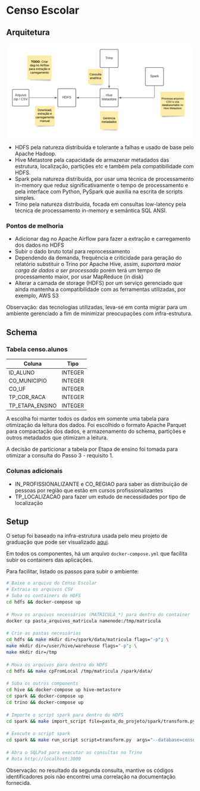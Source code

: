 # Censo Escolar

## Arquitetura

![Arquitetura](./images/censo_escolar.png)

- HDFS pela natureza distribuída e tolerante a falhas e usado de base pelo Apache Hadoop.
- Hive Metastore pela capacidade de armazenar metadados das estrutura, localização, partições etc e também pela compatibilidade com HDFS.
- Spark pela natureza distribuída, por usar uma técnica de processamento in-memory que reduz significativamente o tempo de processamento e pela interface com Python, PySpark que auxilia na escrita de scripts simples.
- Trino pela natureza distribuída, focada em consultas low-latency pela técnica de processamento in-memory e semântica SQL ANSI.

### Pontos de melhoria

- Adicionar dag no Apache Airflow para fazer a extração e carregamento dos dados no HDFS
- Subir o dado bruto total para reprocessamento
- Dependendo da demanda, frequência e criticidade para geração do relatório substituir o Trino por Apache Hive, assim, _suportará maior carga de dados a ser processado_ porém terá um tempo de processamento maior, por usar MapReduce (in disk)
- Alterar a camada de storage (HDFS) por um serviço gerenciado que ainda mantenha a compatibilidade com as ferramentas utilizadas, por exemplo, AWS S3

Observação: das tecnologias utilizadas, leva-se em conta migrar para um ambiente gerenciado a fim de minimizar preocupações com infra-estrutura.

## Schema

### Tabela censo.alunos

| Coluna          | Tipo    |
| --------------- | ------- |
| ID_ALUNO        | INTEGER |
| CO_MUNICIPIO    | INTEGER |
| CO_UF           | INTEGER |
| TP_COR_RACA     | INTEGER |
| TP_ETAPA_ENSINO | INTEGER |

A escolha foi manter todos os dados em somente uma tabela para otimização da leitura dos dados. Foi escolhido o formato Apache Parquet para compactação dos dados, e armazenamento do schema, partições e outros metadados que otimizam a leitura.

A decisão de particionar a tabela por Etapa de ensino foi tomada para otimizar a consulta do Passo 3 - requisito 1.

### Colunas adicionais

- IN_PROFISSIONALIZANTE e CO_REGIAO para saber as distribuição de pessoas por região que estão em cursos profissionalizantes
- TP_LOCALIZACAO para fazer um estudo de necessidades por tipo de localização

## Setup

O setup foi baseado na infra-estrutura usada pelo meu projeto de graduação que pode ser visualizado [aqui](https://github.com/jasondavindev/open-dataplatform).

Em todos os componentes, há um arquivo `docker-compose.yml` que facilita subir os containers das aplicações.

Para facilitar, listado os passos para subir o ambiente:

```bash
# Baixe o arquivo do Censo Escolar
# Extraia os arquivos CSV
# Suba os containers do HDFS
cd hdfs && docker-compose up

# Mova os arquivos necessários (MATRICULA_*) para dentro do container
docker cp pasta_arquivos_matricula namenode:/tmp/matricula

# Crie as pastas necessárias
cd hdfs && make mkdir dir=/spark/data/matricula flags="-p"; \
make mkdir dir=/user/hive/warehouse flags="-p"; \
make mkdir dir=/tmp

# Mova os arquivos para dentro do HDFS
cd hdfs && make cpFromLocal /tmp/matricula /spark/data/

# Suba os outros components
cd hive && docker-compose up hive-metastore
cd spark && docker-compose up
cd trino && docker-compose up

# Importe o script spark para dentro do HDFS
cd spark && make import_script file=pasta_do_projeto/spark/transform.py

# Execute o script spark
cd spark && make run_script script=transform.py  args="--database=censo --table=alunos --csv-path=/spark/data/matricula --dwh-table-path=hdfs://namenode:8020/user/hive/warehouse/censo"

# Abra o SQLPad para executar as consultas no Trino
# Rota http://localhost:3000
```

Observação: no resultado da segunda consulta, mantive os códigos identificadores pois não encontrei uma correlação na documentação fornecida.
